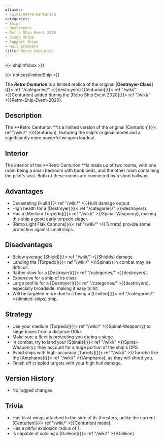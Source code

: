 ```yaml
---
aliases:
- /wiki/Retro-Centurion
categories:
- Ships
- Destroyers
- Retro Ship Event 2020
- Siege Ships
- Support Ships
- Hull breakers
title: Retro Centurion
---  
```


{{< shipInfobox >}}   

{{< notices/limitedShip >}} 

The **_Retro Centurion_** is a limited replica of the original [**Destroyer-Class**]({{< ref "/categories/" >}}destroyers) [Centurion]({{< ref "/wiki/" >}}Centurion) added during the [Retro Ship Event 2020]({{< ref "/wiki/" >}}Retro-Ship-Event-2020). 

## Description

The **Retro Centurion **is a limited version of the original [Centurion]({{< ref "/wiki/" >}}Centurion), featuring the ship's original model and a significantly more powerful weapon loadout.

## Interior

The interior of the **Retro Centurion **is made up of two rooms, with one room being a small bedroom with bunk beds, and the other room containing the pilot's seat. Both of these rooms are connected by a short hallway.

## Advantages

- Devastating [Hull]({{< ref "/wiki/" >}}Hull) damage output.
- High health for a [Destroyer]({{< ref "/categories/" >}}destroyers).
- Has a [Medium Torpedo]({{< ref "/wiki/" >}}Spinal-Weaponry), making this ship a good early torpedo sieger.
- [Retro Light Flak Cannons]({{< ref "/wiki/" >}}Turrets) provide some protection against small ships.

## Disadvantages

- Below average [Shield]({{< ref "/wiki/" >}}Shields) damage.
- Landing the [Torpedo]({{< ref "/wiki/" >}}Spinals) in combat may be difficult.
- Rather slow for a [Destroyer]({{< ref "/categories/" >}}destroyers).
- Expensive for a ship of its class.
- Large profile for a [Destroyer]({{< ref "/categories/" >}}destroyers), especially broadside, making it easy to hit.
- Will be targeted more due to it being a [Limited]({{< ref "/categories/" >}}limited-ships) ship.

## Strategy

- Use your medium [Torpedo]({{< ref "/wiki/" >}}Spinal-Weaponry) to siege bases from a distance (10k).
- Make sure a fleet is protecting you during a siege.
- In combat, try to land your [Spinals]({{< ref "/wiki/" >}}Spinal-Weaponry); they account for a huge portion of the ship's DPS.
- Avoid ships with high-accuracy [Turrets]({{< ref "/wiki/" >}}Turrets) like the [Ampharos]({{< ref "/wiki/" >}}Ampharos), as they will shred you.
- Finish off crippled targets with your high hull damage.

## Version History 

- No logged changes.

## Trivia

- Has blast wings attached to the side of its thrusters, unlike the current [Centurion]({{< ref "/wiki/" >}}Centurion) model.
- Has a pitiful explosion radius of 1.
- Is capable of soloing a [Galleon]({{< ref "/wiki/" >}}Galleon).